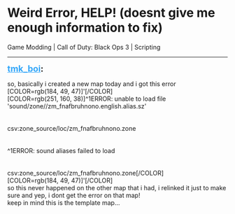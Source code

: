 # Weird Error, HELP! (doesnt give me enough information to fix)
Game Modding | Call of Duty: Black Ops 3 | Scripting

---
<strong style="font-size: 1.4em;"><span style="text-decoration: underline;text-decoration-color: #34a7f9;"><span style="color:#34a7f9;">tmk_boi</span></span>:</strong>

<p>so, basically i created a new map today and i got this error [COLOR=rgb(184, 49, 47)]&#39;[/COLOR]<br />[COLOR=rgb(251, 160, 38)]^1ERROR: unable to load file &#39;sound/zone//zm_fnafbruhnono.english.alias.sz&#39;<br /><br /><br />csv:zone_source/loc/zm_fnafbruhnono.zone<br /><br /><br />^1ERROR: sound aliases failed to load<br /><br /><br />csv:zone_source/loc/zm_fnafbruhnono.zone[/COLOR]<br />[COLOR=rgb(184, 49, 47)]&#39;[/COLOR]<br /><span style="color:null;">so this never happened on the other map that i had, i relinked it just to make sure and yep, i dont get the error on that map!<br />keep in mind this is the template map...</span></p>
